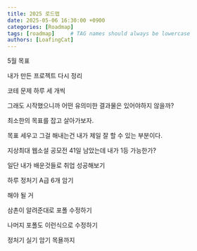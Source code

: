 ```yaml
---
title: 2025 로드맵
date: 2025-05-06 16:30:00 +0900
categories: [Roadmap]
tags: [roadmap]     # TAG names should always be lowercase
authors: [LoafingCat]
---
```


5월 목표

내가 만든 프로젝트 다시 정리

코테 문제 하루 세 개씩

그래도 시작했으니까 어떤 유의미한 결과물은 있어야하지 않을까?

최소한의 목표를 잡고 살아가보자.

목표 세우고 그걸 해내는건 내가 제일 잘 할 수 있는 부분이다.

지상최대 웹소설 공모전 41일 남았는데 내가 1등 가능한가?

일단 내가 배운것들로 취업 성공해보기

하루 정처기 A급 6개 암기

해야 될 거

삼촌이 알려준대로 포폴 수정하기

나머지 포폴도 이런식으로 수정하기

정처기 실기 암기 목욜까지
